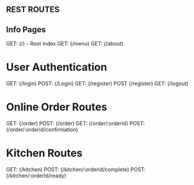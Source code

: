 ## REST ROUTES

## Info Pages
GET: (/) - Root Index
GET: (/menu) 
GET: (/about)

# User Authentication
GET: (/login)
POST: (/Login)
GET: (/register)
POST (/register)
GET: (/logout)

# Online Order Routes
GET: (/order)
POST: (/order) 
GET:  (/order/:orderid)
POST: (/order/:orderid/confirmation)


# Kitchen Routes
GET: (/kitchen)
POST: (/kitchen/:orderId/complete)
POST: (/kitchen/:orderId/ready)



